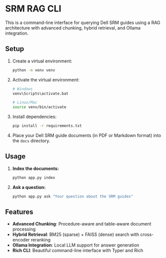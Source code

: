 # SRM RAG CLI

This is a command-line interface for querying Dell SRM guides using a RAG architecture with advanced chunking, hybrid retrieval, and Ollama integration.

## Setup

1.  Create a virtual environment:
    ```bash
    python -m venv venv
    ```

2.  Activate the virtual environment:
    ```bash
    # Windows
    venv\Scripts\activate.bat
    
    # Linux/Mac
    source venv/bin/activate
    ```

3.  Install dependencies:
    ```bash
    pip install -r requirements.txt
    ```

4.  Place your Dell SRM guide documents (in PDF or Markdown format) into the `docs` directory.

## Usage

1.  **Index the documents:**
    ```bash
    python app.py index
    ```

2.  **Ask a question:**
    ```bash
    python app.py ask "Your question about the SRM guides"
    ```

## Features

- **Advanced Chunking**: Procedure-aware and table-aware document processing
- **Hybrid Retrieval**: BM25 (sparse) + FAISS (dense) search with cross-encoder reranking
- **Ollama Integration**: Local LLM support for answer generation
- **Rich CLI**: Beautiful command-line interface with Typer and Rich
